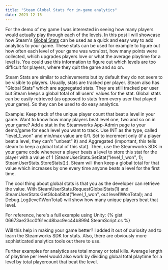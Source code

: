 ```yaml
---
title: "Steam Global Stats for in-game analytics"
date: 2023-12-15
---
```


For the demo of my game I was interested in seeing how many players would actually play through each of the levels. In this post I will showcase how Steam's [Global Stats](https://partner.steamgames.com/doc/features/achievements) can be used as a quick and easy way to add analytics to your game. These stats can be used for example to figure out how often each level of your game was won/lost, how many points were collected, which upgrades players love or what the average playtime for a level is. You could use this information to figure out which levels are too difficult for players, where they quit the game and so on. 

Steam Stats are similar to achievements but by default they do not seem to be visible to players. Usually, stats are tracked per player. Steam also has "Global Stats" which are aggregated stats. They are still tracked per user but Steam keeps a global total of all users' values for the stat. Global stats can be easily retrieved (as opposed to stats from every user that played your game). So they can be used to do easy analytics. 

Example: Keep track of the unique player count that beat a level in your game. Want to know how many players beat level one, two and so on in your game? Add a stat in the Steamworks App-Admin page to your demo/game for each level you want to track. Use INT as the type, called "level_1_won" and min/max value are 0/1. Set to increment only (if a player beat a level, they can't "unbeat" it) and Aggregated (important, this tells steam to keep a global total of this stat). Then, use the Steamworks SDK in your game code whenever a player beats a level to store this stat for the player with a value of 1 (SteamUserStats.SetStat("level_1_won", 1); SteamUserStats.StoreStats();). Steam will then keep a global total for that value which increases by one every time anyone beats a level for the first time. 

The cool thing about global stats is that you as the developer can retrieve the value. With SteamUserStats.RequestGlobalStats(1) and SteamUserStats.GetGlobalStat("level_1_won", out level1WonTotal); and Debug.Log(level1WonTotal) will show how many unique players beat that level.

For reference, here's a full example using Unity: {% gist 06673ae23cc0f61ecd8bac9ec44b8994 SteamScript.cs  %}

Will this help in making your game better? I added it out of curiosity and to learn the Steamworks SDK for stats. Also, there are obviously more sophisticated analytics tools out there to use.

Further examples for analytics are total money or total kills. Average length of playtime per level would also work by dividing global total playtime for a level by total playercount that beat the level. 
